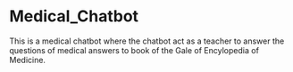 # Medical_Chatbot
This is a medical chatbot where the chatbot act as a teacher to answer the questions of  medical answers to book of the Gale of Encylopedia of Medicine.
